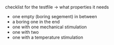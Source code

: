 checklist for the testfile -> what properties it needs

* one empty (boring segement) in between
* a boring one in the end
* one with one mechanical stimulation
* one with two
* one with a temperature stimulation